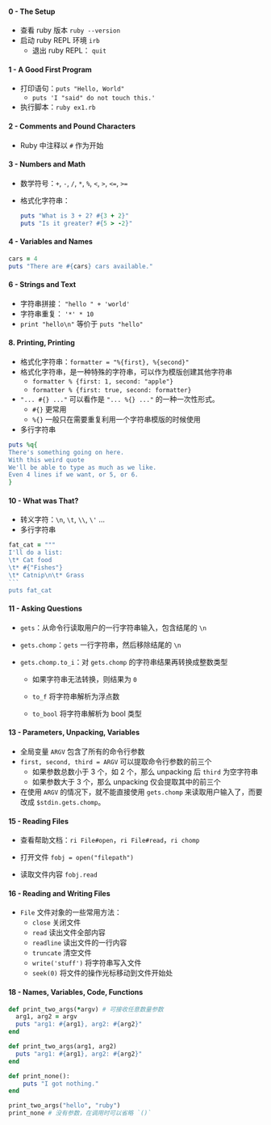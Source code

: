 #### 0 - The Setup

- 查看 ruby 版本 `ruby --version`
- 启动 ruby REPL 环境 `irb`
  - 退出 ruby REPL： `quit`

#### 1 -  A Good First Program

- 打印语句：`puts "Hello, World"`
  - `puts 'I "said" do not touch this.'`
- 执行脚本：`ruby ex1.rb`

#### 2 - Comments and Pound Characters

- Ruby 中注释以 `#` 作为开始

#### 3 - Numbers and Math

- 数学符号：`+`, `-`, `/`, `*`, `%`, `<`, `>`, `<=`, `>=`

- 格式化字符串：

  ```ruby
  puts "What is 3 + 2? #{3 + 2}"
  puts "Is it greater? #{5 > -2}"
  ```

#### 4 - Variables and Names

```ruby
cars = 4
puts "There are #{cars} cars available."
```

#### 6 - Strings and Text

- 字符串拼接： `"hello " + 'world'`
- 字符串重复： `'*' * 10`
- `print "hello\n"` 等价于 `puts "hello"`

#### 8. Printing, Printing

- 格式化字符串：`formatter = "%{first}, %{second}"`
- 格式化字符串，是一种特殊的字符串，可以作为模版创建其他字符串
  - `formatter % {first: 1, second: "apple"}`
  - `formatter % {first: true, second: formatter}`
- `"... #{} ..."` 可以看作是 `"... %{} ..."` 的一种一次性形式。
  - `#{}` 更常用
  - `%{}` 一般只在需要重复利用一个字符串模版的时候使用
- 多行字符串

```ruby
puts %q{
There's something going on here.
With this weird quote
We'll be able to type as much as we like.
Even 4 lines if we want, or 5, or 6.
}
```

#### 10 - What was That?

- 转义字符：`\n`, `\t`, `\\`, `\'` ...
- 多行字符串

````ruby
fat_cat = """
I'll do a list:
\t* Cat food
\t* #{"Fishes"}
\t* Catnip\n\t* Grass
```
puts fat_cat
````

#### 11 - Asking Questions

- `gets`：从命令行读取用户的一行字符串输入，包含结尾的 `\n`

- `gets.chomp`：`gets` 一行字符串，然后移除结尾的 `\n`

- `gets.chomp.to_i`：对 `gets.chomp` 的字符串结果再转换成整数类型

  - 如果字符串无法转换，则结果为 `0`

  - `to_f` 将字符串解析为浮点数
  - `to_bool` 将字符串解析为 bool 类型

#### 13 - Parameters, Unpacking, Variables

- 全局变量 `ARGV` 包含了所有的命令行参数
- `first, second, third = ARGV` 可以提取命令行参数的前三个
  - 如果参数总数小于 3 个，如 2 个，那么 unpacking 后 `third` 为空字符串
  - 如果参数大于 3 个，那么 unpacking 仅会提取其中的前三个
- 在使用 `ARGV` 的情况下，就不能直接使用 `gets.chomp` 来读取用户输入了，而要改成 `$stdin.gets.chomp`。

#### 15 - Reading Files

- 查看帮助文档：`ri File#open`，`ri File#read`，`ri chomp`

- 打开文件 `fobj = open("filepath")`
- 读取文件内容 `fobj.read`

#### 16 - Reading and Writing Files

- `File` 文件对象的一些常用方法：
  - `close` 关闭文件
  - `read` 读出文件全部内容
  - `readline` 读出文件的一行内容
  - `truncate` 清空文件
  - `write('stuff')` 将字符串写入文件
  - `seek(0)` 将文件的操作光标移动到文件开始处

#### 18 - Names, Variables, Code, Functions

```ruby
def print_two_args(*argv) # 可接收任意数量参数
  arg1, arg2 = argv
  puts "arg1: #{arg1}, arg2: #{arg2}"
end

def print_two_args(arg1, arg2)
  puts "arg1: #{arg1}, arg2: #{arg2}"
end

def print_none():
    puts "I got nothing."
end

print_two_args("hello", "ruby")
print_none # 没有参数，在调用时可以省略 `()`
```

